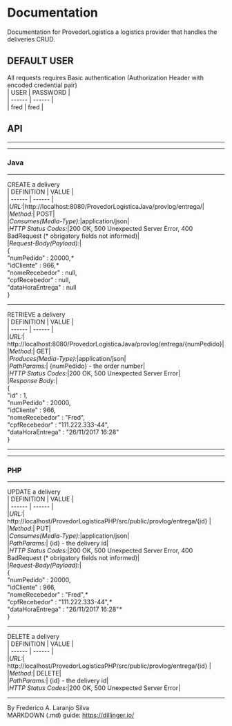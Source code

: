 # Documentation

Documentation for ProvedorLogistica a logistics provider that handles the deliveries CRUD.

## DEFAULT USER
All requests requires Basic authentication (Authorization Header with encoded credential pair)  
| USER | PASSWORD |  
| ------ | ------ |  
| fred | fred |  


## API

---  
---  
### Java

---  
CREATE a delivery  
| DEFINITION | VALUE |  
| ------ | ------ |  
|_URL:_|http://localhost:8080/ProvedorLogisticaJava/provlog/entrega/|  
|_Method:_| POST|  
|_Consumes(Media-Type):_|application/json|  
|_HTTP Status Codes:_|200 OK, 500 Unexpected Server Error, 400 BadRequest (* obrigatory fields not informed)|  
|_Request-Body(Payload):_|  
{  
"numPedido" : 20000,_*_  
"idCliente" : 966,_*_  
"nomeRecebedor" : null,  
"cpfRecebedor" : null,  
"dataHoraEntrega" : null  
}  

---  
RETRIEVE a delivery  
| DEFINITION | VALUE |  
| ------ | ------ |  
|_URL:_| http://localhost:8080/ProvedorLogisticaJava/provlog/entrega/{numPedido}|  
|_Method:_| GET|  
|_Produces(Media-Type):_|application/json|  
|_PathParams:_| {numPedido} - the order number|  
|_HTTP Status Codes:_|200 OK, 500 Unexpected Server Error|  
|_Response Body:_|  
{  
"id" : 1,  
"numPedido" : 20000,  
"idCliente" : 966,  
"nomeRecebedor" : "Fred",  
"cpfRecebedor" : "111.222.333-44",  
"dataHoraEntrega" : "26/11/2017 16:28"  
}

---  
---  
### PHP

---  
UPDATE a delivery  
| DEFINITION | VALUE |  
| ------ | ------ |  
|_URL:_| http://localhost/ProvedorLogisticaPHP/src/public/provlog/entrega/{id} |  
|_Method:_| PUT|  
|_Consumes(Media-Type):_|application/json|  
|_PathParams:_| {id} - the delivery id|  
|_HTTP Status Codes:_|200 OK, 500 Unexpected Server Error, 400 BadRequest (* obrigatory fields not informed)|  
|_Request-Body(Payload):_|  
{  
"numPedido" : 20000,  
"idCliente" : 966,  
"nomeRecebedor" : "Fred",_*_  
"cpfRecebedor" : "111.222.333-44",_*_  
"dataHoraEntrega" : "26/11/2017 16:28"_*_  
}  

---  
DELETE a delivery  
| DEFINITION | VALUE |  
| ------ | ------ |  
|_URL:_| http://localhost/ProvedorLogisticaPHP/src/public/provlog/entrega/{id} |  
|_Method:_| DELETE|  
|_PathParams:_| {id} - the delivery id|  
|_HTTP Status Codes:_|200 OK, 500 Unexpected Server Error|  

---  
By Frederico A. Laranjo Silva  
MARKDOWN (.md) guide: https://dillinger.io/  